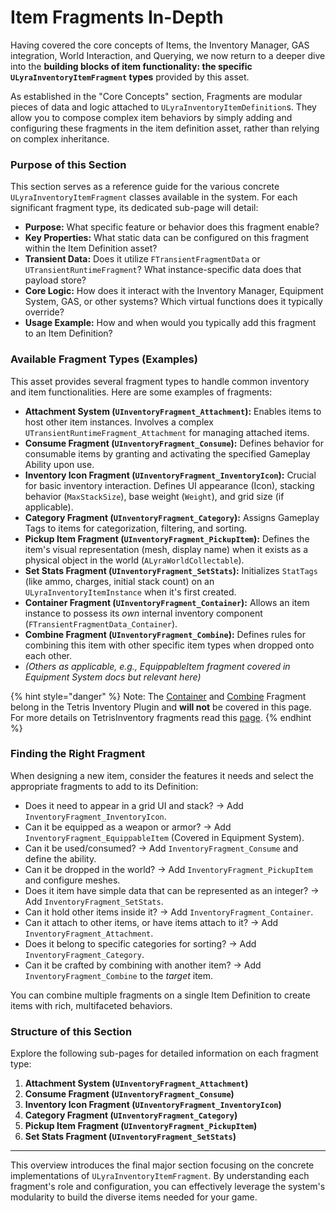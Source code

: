 # Item Fragments In-Depth

Having covered the core concepts of Items, the Inventory Manager, GAS integration, World Interaction, and Querying, we now return to a deeper dive into the **building blocks of item functionality: the specific `ULyraInventoryItemFragment` types** provided by this asset.

As established in the "Core Concepts" section, Fragments are modular pieces of data and logic attached to `ULyraInventoryItemDefinition`s. They allow you to compose complex item behaviors by simply adding and configuring these fragments in the item definition asset, rather than relying on complex inheritance.

### Purpose of this Section

This section serves as a reference guide for the various concrete `ULyraInventoryItemFragment` classes available in the system. For each significant fragment type, its dedicated sub-page will detail:

* **Purpose:** What specific feature or behavior does this fragment enable?
* **Key Properties:** What static data can be configured on this fragment within the Item Definition asset?
* **Transient Data:** Does it utilize `FTransientFragmentData` or `UTransientRuntimeFragment`? What instance-specific data does that payload store?
* **Core Logic:** How does it interact with the Inventory Manager, Equipment System, GAS, or other systems? Which virtual functions does it typically override?
* **Usage Example:** How and when would you typically add this fragment to an Item Definition?

### Available Fragment Types (Examples)

This asset provides several fragment types to handle common inventory and item functionalities. Here are some examples of fragments:

* **Attachment System (`UInventoryFragment_Attachment`):** Enables items to host other item instances. Involves a complex `UTransientRuntimeFragment_Attachment` for managing attached items.
* **Consume Fragment (`UInventoryFragment_Consume`):** Defines behavior for consumable items by granting and activating the specified Gameplay Ability upon use.
* **Inventory Icon Fragment (`UInventoryFragment_InventoryIcon`):** Crucial for basic inventory interaction. Defines UI appearance (Icon), stacking behavior (`MaxStackSize`), base weight (`Weight`), and grid size (if applicable).
* **Category Fragment (`UInventoryFragment_Category`):** Assigns Gameplay Tags to items for categorization, filtering, and sorting.
* **Pickup Item Fragment (`UInventoryFragment_PickupItem`):** Defines the item's visual representation (mesh, display name) when it exists as a physical object in the world (`ALyraWorldCollectable`).
* **Set Stats Fragment (`UInventoryFragment_SetStats`):** Initializes `StatTags` (like ammo, charges, initial stack count) on an `ULyraInventoryItemInstance` when it's first created.
* **Container Fragment (`UInventoryFragment_Container`):** Allows an item instance to possess its _own_ internal inventory component (`FTransientFragmentData_Container`).
* **Combine Fragment (`UInventoryFragment_Combine`):** Defines rules for combining this item with other specific item types when dropped onto each other.
* _(Others as applicable, e.g., EquippableItem fragment covered in Equipment System docs but relevant here)_

{% hint style="danger" %}
Note: The [Container](../../../core-modules/tetris-inventory/item-fragments-tetris-specific/inventoryfragment_container.md) and [Combine](../../../core-modules/tetris-inventory/item-fragments-tetris-specific/inventoryfragment_combine.md) Fragment belong in the Tetris Inventory Plugin and **will not** be covered in this page. For more details on TetrisInventory fragments read this [page](../../../core-modules/tetris-inventory/item-fragments-tetris-specific/).
{% endhint %}

### Finding the Right Fragment

When designing a new item, consider the features it needs and select the appropriate fragments to add to its Definition:

* Does it need to appear in a grid UI and stack? -> Add `InventoryFragment_InventoryIcon`.
* Can it be equipped as a weapon or armor? -> Add `InventoryFragment_EquippableItem` (Covered in Equipment System).
* Can it be used/consumed? -> Add `InventoryFragment_Consume` and define the ability.
* Can it be dropped in the world? -> Add `InventoryFragment_PickupItem` and configure meshes.
* Does it item have simple data that can be represented as an integer? -> Add `InventoryFragment_SetStats`.
* Can it hold other items inside it? -> Add `InventoryFragment_Container`.
* Can it attach to other items, or have items attach to it? -> Add `InventoryFragment_Attachment`.
* Does it belong to specific categories for sorting? -> Add `InventoryFragment_Category`.
* Can it be crafted by combining with another item? -> Add `InventoryFragment_Combine` to the _target_ item.

You can combine multiple fragments on a single Item Definition to create items with rich, multifaceted behaviors.

### Structure of this Section

Explore the following sub-pages for detailed information on each fragment type:

1. **Attachment System (`UInventoryFragment_Attachment`)**
2. **Consume Fragment (`UInventoryFragment_Consume`)**
3. **Inventory Icon Fragment (`UInventoryFragment_InventoryIcon`)**
4. **Category Fragment (`UInventoryFragment_Category`)**
5. **Pickup Item Fragment (`UInventoryFragment_PickupItem`)**
6. **Set Stats Fragment (`UInventoryFragment_SetStats`)**

***

This overview introduces the final major section focusing on the concrete implementations of `ULyraInventoryItemFragment`. By understanding each fragment's role and configuration, you can effectively leverage the system's modularity to build the diverse items needed for your game.
